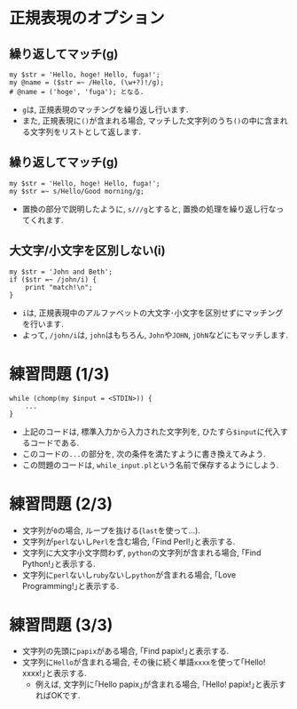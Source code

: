 # 正規表現のオプション

## 繰り返してマッチ(g)
	my $str = 'Hello, hoge! Hello, fuga!';
	my @name = ($str =~ /Hello, (\w+?)!/g);
	# @name = ('hoge', 'fuga'); となる.

- `g`は, 正規表現のマッチングを繰り返し行います.
- また, 正規表現に`()`が含まれる場合, マッチした文字列のうち`()`の中に含まれる文字列をリストとして返します.

## 繰り返してマッチ(g)
	my $str = 'Hello, hoge! Hello, fuga!';
	my $str =~ s/Hello/Good morning/g;

- 置換の部分で説明したように, `s///g`とすると, 置換の処理を繰り返し行なってくれます.

## 大文字/小文字を区別しない(i)
	my $str = 'John and Beth';
    if ($str =~ /john/i) {
        print "match!\n";
    }

- `i`は, 正規表現中のアルファベットの大文字･小文字を区別せずにマッチングを行います.
- よって, `/john/i`は, `john`はもちろん, `John`や`JOHN`, `jOhN`などにもマッチします.

# 練習問題 (1/3)

    while (chomp(my $input = <STDIN>)) {
        ...
    }

- 上記のコードは, 標準入力から入力された文字列を, ひたすら`$input`に代入するコードである.
- このコードの`...`の部分を, 次の条件を満たすように書き換えてみよう.
- この問題のコードは, `while_input.pl`という名前で保存するようにしよう.

# 練習問題 (2/3)
- 文字列が`0`の場合, ループを抜ける(`last`を使って...).
- 文字列が`perl`ないし`Perl`を含む場合, ｢Find Perl!｣と表示する.
- 文字列に大文字小文字問わず, `python`の文字列が含まれる場合, ｢Find Python!｣と表示する.
- 文字列に`perl`ないし`ruby`ないし`python`が含まれる場合, ｢Love Programming!｣と表示する. 

# 練習問題 (3/3)
- 文字列の先頭に`papix`がある場合, ｢Find papix!｣と表示する.
- 文字列に`Hello`が含まれる場合, その後に続く単語`xxxx`を使って｢Hello! xxxx!｣と表示する.
    - 例えば, 文字列に｢Hello papix｣が含まれる場合, ｢Hello! papix!｣と表示すればOKです.
